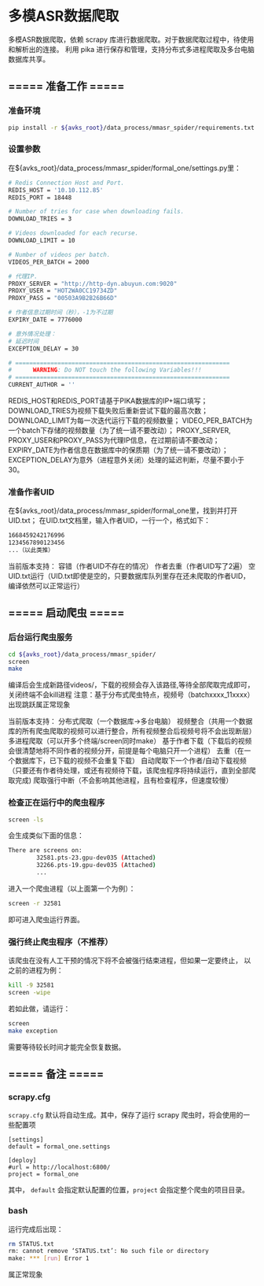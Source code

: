 # 多模ASR数据爬取

多模ASR数据爬取，依赖 scrapy 库进行数据爬取。对于数据爬取过程中，待使用和解析出的连接。
利用 pika 进行保存和管理，支持分布式多进程爬取及多台电脑数据库共享。

## ===== 准备工作 =====

### 准备环境

``` BASH
pip install -r ${avks_root}/data_process/mmasr_spider/requirements.txt
```

### 设置参数

在${avks_root}/data_process/mmasr_spider/formal_one/settings.py里：

``` BASH
# Redis Connection Host and Port.
REDIS_HOST = '10.10.112.85'
REDIS_PORT = 18448

# Number of tries for case when downloading fails.
DOWNLOAD_TRIES = 3

# Videos downloaded for each recurse.
DOWNLOAD_LIMIT = 10

# Number of videos per batch.
VIDEOS_PER_BATCH = 2000

# 代理IP.
PROXY_SERVER = "http://http-dyn.abuyun.com:9020"
PROXY_USER = "HOT2WA0CC19734ZD"
PROXY_PASS = "00503A9B2B26B66D"

# 作者信息过期时间（秒），-1为不过期
EXPIRY_DATE = 7776000

# 意外情况处理：
# 延迟时间
EXCEPTION_DELAY = 30

# =============================================================
#      WARNING: Do NOT touch the following Variables!!!
# =============================================================
CURRENT_AUTHOR = ''
```

REDIS_HOST和REDIS_PORT请基于PIKA数据库的IP+端口填写；
DOWNLOAD_TRIES为视频下载失败后重新尝试下载的最高次数；
DOWNLOAD_LIMIT为每一次迭代运行下载的视频数量；
VIDEO_PER_BATCH为一个batch下存储的视频数量（为了统一请不要改动）；
PROXY_SERVER, PROXY_USER和PROXY_PASS为代理IP信息，在过期前请不要改动；
EXPIRY_DATE为作者信息在数据库中的保质期（为了统一请不要改动）；
EXCEPTION_DELAY为意外（进程意外关闭）处理的延迟判断，尽量不要小于30。

### 准备作者UID

在${avks_root}/data_process/mmasr_spider/formal_one里，找到并打开UID.txt；
在UID.txt文档里，输入作者UID，一行一个，格式如下：

``` BASH
1668459242176996
1234567890123456
...（以此类推）
```

当前版本支持：
容错（作者UID不存在的情况）
作者去重（作者UID写了2遍）
空UID.txt运行（UID.txt即使是空的，只要数据库队列里存在还未爬取的作者UID，编译依然可以正常运行）

## ===== 启动爬虫 =====

### 后台运行爬虫服务

``` BASH
cd ${avks_root}/data_process/mmasr_spider/
screen
make
```

编译后会生成新路径videos/，下载的视频会存入该路径,等待全部爬取完成即可，关闭终端不会kill进程
注意：基于分布式爬虫特点，视频号（batchxxxx_11xxxx）出现跳跃属正常现象

当前版本支持：
分布式爬取（一个数据库->多台电脑）
视频整合（共用一个数据库的所有爬虫爬取的视频可以进行整合，所有视频整合后视频号将不会出现断层）
多进程爬取（可以开多个终端/screen同时make）
基于作者下载（下载后的视频会很清楚地将不同作者的视频分开，前提是每个电脑只开一个进程）
去重（在一个数据库下，已下载的视频不会重复下载）
自动爬取下一个作者/自动下载视频（只要还有作者待处理，或还有视频待下载，该爬虫程序将持续运行，直到全部爬取完成)
爬取强行中断（不会影响其他进程，且有检查程序，但速度较慢）

### 检查正在运行中的爬虫程序

``` BASH
screen -ls
```

会生成类似下面的信息：

``` BASH
There are screens on:
        32581.pts-23.gpu-dev035 (Attached)
        32266.pts-19.gpu-dev035 (Attached)
        ...
```

进入一个爬虫进程（以上面第一个为例）：

``` BASH
screen -r 32581
```

即可进入爬虫运行界面。

### 强行终止爬虫程序（不推荐）

该爬虫在没有人工干预的情况下将不会被强行结束进程，但如果一定要终止，
以之前的进程为例：

``` BASH
kill -9 32581
screen -wipe
```

若如此做，请运行：

``` BASH
screen
make exception
```

需要等待较长时间才能完全恢复数据。

## ===== 备注 =====

### scrapy.cfg

``scrapy.cfg`` 默认将自动生成。其中，保存了运行 scrapy 爬虫时，将会使用的一些配置项

```
[settings]
default = formal_one.settings

[deploy]
#url = http://localhost:6800/
project = formal_one
```

其中， ``default`` 会指定默认配置的位置，``project`` 会指定整个爬虫的项目目录。

### bash

运行完成后出现：

``` BASH
rm STATUS.txt
rm: cannot remove ‘STATUS.txt’: No such file or directory
make: *** [run] Error 1
```

属正常现象
